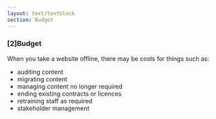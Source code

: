 ```yaml
---
layout: text/textblock
section: Budget
---
```

### [2]Budget
When you take a website offline, there may be costs for things such as:
- auditing content
- migrating content
- managing content no longer required
- ending existing contracts or licences
- retraining staff as required
- stakeholder management
